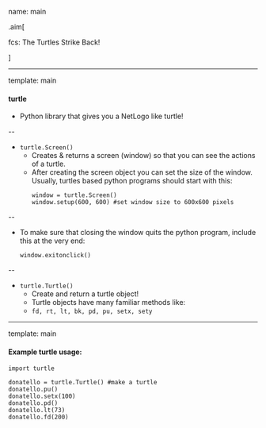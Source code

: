 name: main

.aim[<div>
  fcs: The Turtles Strike Back!
  </div>]

---
template: main

#### turtle
- Python library that gives you a NetLogo like turtle!

--
- `turtle.Screen()`
  - Creates & returns a screen (window) so that you can see the actions of a turtle.
  - After creating the screen object you can set the size of the window. Usually, turtles based python programs should start with this:
    ```
    window = turtle.Screen()
    window.setup(600, 600) #set window size to 600x600 pixels
    ```

--
- To make sure that closing the window quits the python program, include this at the very end:
    ```
    window.exitonclick()
    ```

--
- `turtle.Turtle()`
  - Create and return a turtle object!
  - Turtle objects have many familiar methods like:
  - `fd, rt, lt, bk, pd, pu, setx, sety`

---
template: main

#### Example turtle usage:
```
import turtle

donatello = turtle.Turtle() #make a turtle
donatello.pu()
donatello.setx(100)
donatello.pd()
donatello.lt(73)
donatello.fd(200)
```
